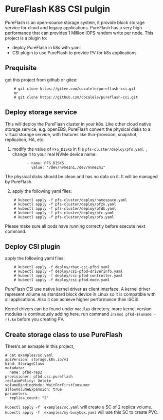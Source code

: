 # PureFlash K8S CSI pulgin

PureFlash is an open-source storage system, it provide block storage service for cloud and legacy applications. PureFlash has a very high performance that can provides 1 Million IOPS random write per node.
This project is a plugin to:
  - deploy PureFlash in k8s with yaml
  - CSI plugin to use PureFlash to provide PV for k8s applications
  
## Prequisite
get this project from github or gitee:
```
	# git clone https://gitee.com/cocalele/pureflash-csi.git
	or
	# git clone https://github.com/cocalele/pureflash-csi.git
```

## Deploy storage service
This will deploy the PureFlash cluster in your k8s. Like other cloud native storage service, e.g. openEBS, PureFlash convert the physical disks to a virtual storage service, with features like thin-provision, snapshot, replication, HA, etc. 

1. modify the value of `PFS_DISKS` in file `pfs-cluster/deploy/pfs.yaml `, change it to your real NVMe device name.
```
          - name: PFS_DISKS
            value: "/dev/nvme1n1,/dev/nvme2n1"
```
The physical disks should be clean and has no data on it. It will be managed by PureFlash.

2. apply the following yaml files:
```
	# kubectl apply -f pfs-cluster/deploy/namespace.yaml
	# kubectl apply -f pfs-cluster/deploy/pfzk.yaml
	# kubectl apply -f pfs-cluster/deploy/pfdb.yaml
	# kubectl apply -f pfs-cluster/deploy/pfc.yaml
	# kubectl apply -f pfs-cluster/deploy/pfs.yaml
```

Please make sure all pods have running correctly before execute next command.

## Deploy CSI plugin
apply the following yaml files:
```
	# kubectl apply -f deploy/rbac-csi-pfbd.yaml
	# kubectl apply -f deploy/csi-pfbd-driverinfo.yaml
	# kubectl apply -f deploy/csi-pfbd-controller.yaml
	# kubectl apply -f deploy/csi-pfbd-node.yaml
```
PureFlash CSI use native kernel driver as client interface. A kernel driver represent volume as standard block device in Linux so it is  compatible with all applications. Also it can achieve higher performance than iSCSI.

Kernel drivers can be found under `modules` directory. more kernel version modules is continuously adding here.
run command `insmod pfkd-$(uname -r).ko` before you creating PV.

## Create storage class to use PureFlash
There's an exmaple in this project, 
```
# cat examples/sc.yaml 
apiVersion: storage.k8s.io/v1
kind: StorageClass
metadata:
  name: pfbd-rep2
provisioner: pfbd.csi.pureflash
reclaimPolicy: Delete
volumeBindingMode: WaitForFirstConsumer
allowVolumeExpansion: true
parameters:
  replica_count: "2"

```
`kubectl apply -f  examples/sc.yaml` will create a SC of 2 replica volume.
`kubectl apply -f  examples/my-busybox.yaml` will use this SC to create PVC.

